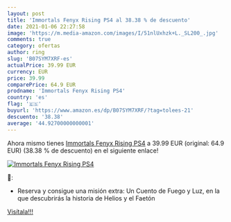 ```yaml
---
layout: post
title: 'Immortals Fenyx Rising PS4 al 38.38 % de descuento'
date: 2021-01-06 22:27:58
image: 'https://m.media-amazon.com/images/I/51nlUxhzk+L._SL200_.jpg'
comments: true
category: ofertas
author: ring
slug: 'B07SYM7XRF-es'
actualPrice: 39.99 EUR
currency: EUR
price: 39.99
comparePrice: 64.9 EUR
prodname: 'Immortals Fenyx Rising PS4'
country: 'es'
flag: '🇪🇸'
buyurl: 'https://www.amazon.es/dp/B07SYM7XRF/?tag=tolees-21'
descuento: '38.38'
average: '44.92700000000001'
---
```


Ahora mismo tienes [Immortals Fenyx Rising PS4](https://www.amazon.es/dp/B07SYM7XRF/?tag=tolees-21) a 39.99 EUR (original: 64.9 EUR) (38.38 %  de descuento) en el siguiente enlace!

[![Immortals Fenyx Rising PS4](https://m.media-amazon.com/images/I/51nlUxhzk+L._SL200_.jpg)](https://www.amazon.es/dp/B07SYM7XRF/?tag=tolees-21)

🔎:

- Reserva y consigue una misión extra: Un Cuento de Fuego y Luz, en la que descubrirás la historia de Helios y el Faetón

[Visítala!!!](https://www.amazon.es/dp/B07SYM7XRF/?tag=tolees-21)
